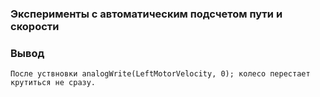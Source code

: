 ### Эксперименты с автоматическим подсчетом пути и скорости  
### Вывод
    После уствновки analogWrite(LeftMotorVelocity, 0); колесо перестает крутиться не сразу.


